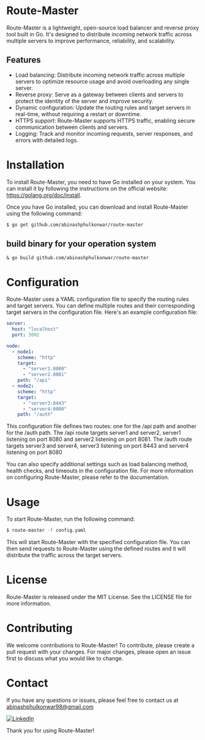 # Route-Master

Route-Master is a lightweight, open-source load balancer and reverse proxy tool built in Go. It's designed to distribute incoming network traffic across multiple servers to improve performance, reliability, and scalability.

## Features

- Load balancing: Distribute incoming network traffic across multiple servers to optimize resource usage and avoid overloading any single server.
- Reverse proxy: Serve as a gateway between clients and servers to protect the identity of the server and improve security.
- Dynamic configuration: Update the routing rules and target servers in real-time, without requiring a restart or downtime.
- HTTPS support: Route-Master supports HTTPS traffic, enabling secure communication between clients and servers.
- Logging: Track and monitor incoming requests, server responses, and errors with detailed logs.

# Installation

To install Route-Master, you need to have Go installed on your system. You can install it by following the instructions on the official website: https://golang.org/doc/install.

Once you have Go installed, you can download and install Route-Master using the following command:

```sh
$ go get github.com/abinashphulkonwar/route-master
```
## build binary for your operation system
```
& go build github.com/abinashphulkonwar/route-master
```

# Configuration

Route-Master uses a YAML configuration file to specify the routing rules and target servers. You can define multiple routes and their corresponding target servers in the configuration file. Here's an example configuration file:

```yaml
server:
  host: "localhost"
  port: 3002

node:
  - node1:
    scheme: "http"
    target:
      - "server1.8080"
      - "server2.8081"
    path: "/api"
  - node2:
    scheme: "http"
    target:
      - "server3:8443"
      - "server4:8080"
    path: "/auth"
```

This configuration file defines two routes: one for the /api path and another for the /auth path. The /api route targets server1 and server2, server1 listening on port 8080 and server2 listening on port 8081. The /auth route targets server3 and server4, server3 listening on port 8443 and server4 listening on port 8080

You can also specify additional settings such as load balancing method, health checks, and timeouts in the configuration file. For more information on configuring Route-Master, please refer to the documentation.

# Usage

To start Route-Master, run the following command:

```sh
$ route-master -f config.yaml
```

This will start Route-Master with the specified configuration file. You can then send requests to Route-Master using the defined routes and it will distribute the traffic across the target servers.

# License

Route-Master is released under the MIT License. See the LICENSE file for more information.

# Contributing

We welcome contributions to Route-Master! To contribute, please create a pull request with your changes. For major changes, please open an issue first to discuss what you would like to change.

# Contact

If you have any questions or issues, please feel free to contact us at abinashphulkonwar98@gmail.com

[![LinkedIn](https://img.shields.io/badge/-LinkedIn-blue?style=flat-square&logo=Linkedin&logoColor=white&link=https://www.linkedin.com/in/abinash-phulkonwar-775b521a5/)](https://www.linkedin.com/in/abinash-phulkonwar-775b521a5/)

Thank you for using Route-Master!

